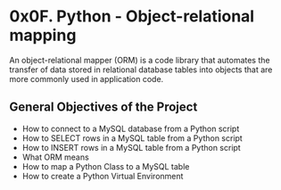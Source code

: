 # 0x0F. Python - Object-relational mapping
An object-relational mapper (ORM) is a code library that automates the transfer of data stored in relational database tables into objects that are more commonly used in application code.

## General Objectives of the Project
* How to connect to a MySQL database from a Python script
* How to SELECT rows in a MySQL table from a Python script
* How to INSERT rows in a MySQL table from a Python script
* What ORM means
* How to map a Python Class to a MySQL table
* How to create a Python Virtual Environment

